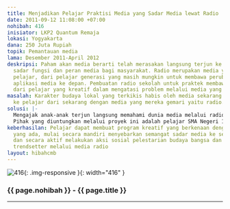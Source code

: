 ```yaml
---
title: Menjadikan Pelajar Praktisi Media yang Sadar Media lewat Radio
date: 2011-09-12 11:08:00 +07:00
nohibah: 416
inisiator: LKP2 Quantum Remaja
lokasi: Yogyakarta
dana: 250 Juta Rupiah
topik: Pemantauan media
lama: Desember 2011-April 2012
deskripsi: Paham akan media berarti telah merasakan langsung terjun ke media, menjadikannya
  sadar fungsi dan peran media bagi masyarakat. Radio merupakan media yang digemari
  pelajar, dari pelajar generasi yang masih mungkin untuk membawa perubahan dalam
  aplikasi media ke depan. Pembuatan radio sekolah untuk praktek membawa ide solusi
  dari pelajar yang kreatif dalam mengatasi problem melalui media yang berkelanjutan.
masalah: Karakter budaya lokal yang terkikis habis oleh media sekarang harusnya distimulasi
  ke pelajar dari sekarang dengan media yang mereka gemari yaitu radio.
solusi: |-
  Mengajak anak-anak terjun langsung memahami dunia media melalui radio yang mereka gemari(membuat media radio sekolah), dari situ paham urgensi media bagi tatanan sosial budaya dan bangsa. Menstimulasi pelajar bibit generasi banga dalam perubahan ke depan dengan ide-ide dan solusi luar biasa yang mereka miliki, merasa memiliki dan bertanggung jawab akan pelestarian karakter budaya bangsa dari media yang mereka bawa dan kembangkan.
  Pihak yang diuntungkan melalui proyek ini adalah pelajar SMA Negeri 1 Kalasan, dan sekitarya.
keberhasilan: Pelajar dapat membuat program kreatif yang berkenaan dengan masalah
  yang ada, mulai secara mandiri menyebarkan semangat sadar media ke sekolah lainya
  dan secara aktif melakukan aksi sosial pelestarian budaya bangsa dan menjadikannya
  trendsetter melalui media radio
layout: hibahcmb
---
```


![416](/static/img/hibahcmb/416.png){: .img-responsive }{: width="416" }

### {{ page.nohibah }} - {{ page.title }}

---
